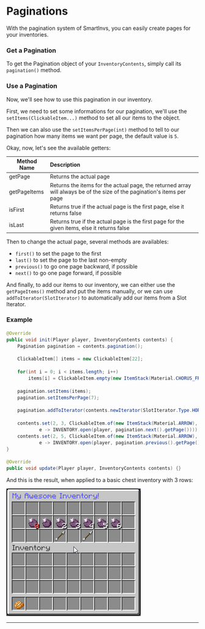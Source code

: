 # Paginations

With the pagination system of SmartInvs, you can easily create pages for your inventories.

### Get a Pagination
To get the Pagination object of your `InventoryContents`, simply call its `pagination()` method.

### Use a Pagination
Now, we'll see how to use this pagination in our inventory.

First, we need to set some informations for our pagination, we'll use the `setItems(ClickableItem...)` method to set all our items to the object.

Then we can also use the `setItemsPerPage(int)` method to tell to our pagination how many items we want per page, the default value is `5`.

Okay, now, let's see the available getters:

| Method Name   | Description  |
| ------------- |:-------------|
| getPage       | Returns the actual page |
| getPageItems  | Returns the items for the actual page, the returned array will always be of the size of the pagination's items per page |
| isFirst       | Returns true if the actual page is the first page, else it returns false   |
| isLast        | Returns true if the actual page is the first page for the given items, else it returns false |

Then to change the actual page, several methods are availables:
* `first()` to set the page to the first
* `last()` to set the page to the last non-empty
* `previous()` to go one page backward, if possible
* `next()` to go one page forward, if possible

And finally, to add our items to our inventory, we can either use the `getPageItems()` method and put the items manually, or we can use `addToIterator(SlotIterator)` to automatically add our items from a Slot Iterator.

### Example
```java
@Override
public void init(Player player, InventoryContents contents) {
    Pagination pagination = contents.pagination();

    ClickableItem[] items = new ClickableItem[22];

    for(int i = 0; i < items.length; i++)
        items[i] = ClickableItem.empty(new ItemStack(Material.CHORUS_FRUIT, i));

    pagination.setItems(items);
    pagination.setItemsPerPage(7);

    pagination.addToIterator(contents.newIterator(SlotIterator.Type.HORIZONTAL, 1, 1));

    contents.set(2, 3, ClickableItem.of(new ItemStack(Material.ARROW),
            e -> INVENTORY.open(player, pagination.next().getPage())));
    contents.set(2, 5, ClickableItem.of(new ItemStack(Material.ARROW),
            e -> INVENTORY.open(player, pagination.previous().getPage())));
}

@Override
public void update(Player player, InventoryContents contents) {}
```

And this is the result, when applied to a basic chest inventory with 3 rows:

![](/assets/95c42f7a19e1e.gif)

<hr>